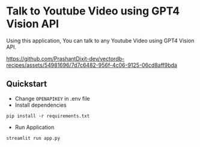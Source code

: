 # Talk to Youtube Video using GPT4 Vision API

Using this application, You can talk to any Youtube Video using GPT4 Vision API.

https://github.com/PrashantDixit-dev/vectordb-recipes/assets/54981696/7d7c6482-956f-4c06-9125-06cd8aff9bda

## Quickstart
- Change `OPENAPIKEY` in .env file
- Install dependencies 
```
pip install -r requirements.txt
```
- Run Application
```
streamlit run app.py
```
